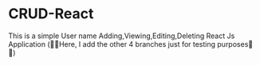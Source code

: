 # CRUD-React
This is a simple User name Adding,Viewing,Editing,Deleting React Js Application
(🛑🛑Here, I add the other 4 branches just for testing purposes🛑🛑)

